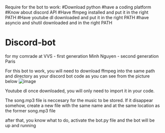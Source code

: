 Require for the bot to work:
#Download python 
#have a coding platform
#Know about discord API
#Have ffmpeg installed and put it in the right PATH
#Have youtube dl downloaded and put it in the right PATH
#have asyncio and shutil downloaded and in the right PATH


# Discord-bot
for my comrade at VVS - first generation Minh Nguyen - second generation Paris

For this bot to work, you will need to download ffmpeg into the same path and directory as your discord bot code as you can see from the picture below
![image](https://user-images.githubusercontent.com/51957741/120094240-10a85880-c0d4-11eb-8f1a-367f6a767a9c.png)

Youtube dl once downloaded, you will only need to import it in your code. 

The song.mp3 file is neccesary for the music to be stored. If it disappear somehow, create a new file with the same name and at the same location as the former song.mp3 file

after that, you know what to do, activate the bot.py file and the bot will be up and running
